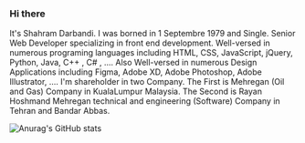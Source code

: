 ### Hi there 
It's Shahram Darbandi. I was borned in 1 Septembre 1979 and Single. 
Senior Web Developer specializing in front end development. Well-versed in numerous programing languages including HTML, CSS, JavaScript, jQuery, Python, Java, C++ , C# , .... 
Also Well-versed in numerous Design Applications including Figma, Adobe XD, Adobe Photoshop, Adobe Illustrator, .... 
I'm shareholder in two Company. The First is Mehregan (Oil and Gas) Company in KualaLumpur Malaysia. The Second is Rayan Hoshmand Mehregan technical and engineering (Software) Company in Tehran and Bandar Abbas.

![Anurag's GitHub stats](https://github-readme-stats.vercel.app/api?username=Shahram&show_icons=true&theme=radical)
